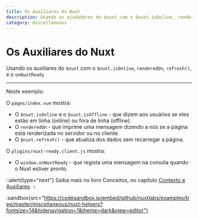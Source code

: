 ```yaml
---
title: Os Auxiliares do Nuxt
description: Usando os ajudadores do $nuxt com o $nuxt.isOnline, renderedOn, refresh(), e o onNuxtReady
category: miscellaneous
---
```


# Os Auxiliares do Nuxt

Usando os auxiliares do `$nuxt` com o `$nuxt.isOnline`, `renderedOn`, `refresh()`, e o `onNuxtReady`

---

Neste exemplo:

O `pages/index.vue` mostra:

- O `$nuxt.isOnline` e o `$nuxt.isOffline` - que dizem aos usuários se eles estão em linha (online) ou fora de linha (offline).
- O `renderedOn` - que imprime uma mensagem dizendo a nós se a página está renderizada no servidor ou no cliente.
- O `$nuxt.refresh()` - que atualiza dos dados sem recarregar a página.

O `plugins/nuxt-ready.client.js` mostra:

- O `window.onNuxtReady` - que regista uma mensagem na consola quando o Nuxt estiver pronto.

::alert{type="next"}
Saiba mais no livro Conceitos, no capítulo [Contexto e Auxiliares](/docs/concepts/context-helpers#os-auxiliares).
::

:sandbox{src="https://codesandbox.io/embed/github/nuxtlabs/examples/tree/master/miscellaneous/nuxt-helpers?fontsize=14&hidenavigation=1&theme=dark&view=editor"}
